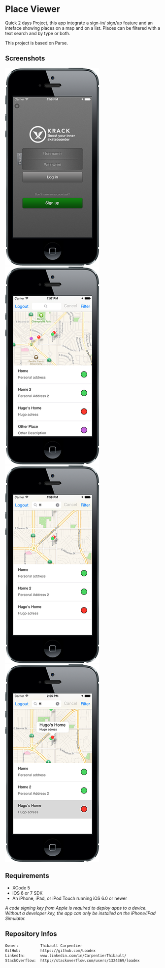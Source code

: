 Place Viewer
=======

Quick 2 days Project, this app integrate a sign-in/ sign/up feature and an inteface showing places on a map and on a list.
Places can be filtered with a text search and by type or both.

This project is based on Parse.

Screenshots
------
![Login View](/Screenshots/LoginView.png?raw=true "The login View")
![Main View](/Screenshots/LandingScreen.png?raw=true "The application main view")
![Search](/Screenshots/PlaceSearch.png?raw=true "You can filter places by Name and type (circle color)")
![Place detail](/Screenshots/PlaceDetail.png?raw=true "Place detail")

Requirements
------
* XCode 5
* iOS 6 or 7 SDK
* An iPhone, iPad, or iPod Touch running iOS 6.0 or newer

_A code signing key from Apple is required to deploy apps to a device.
Without a developer key, the app can only be installed on the iPhone/iPad Simulator._

Repository Infos
----------------

    Owner:			Thibault Carpentier
    GitHub:			https://github.com/Loadex
    LinkedIn:		www.linkedin.com/in/CarpentierThibault/
    StackOverflow:	http://stackoverflow.com/users/1324369/loadex
